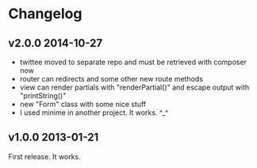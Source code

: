 # Changelog

## v2.0.0 2014-10-27

- twittee moved to separate repo and must be retrieved with composer now
- router can redirects and some other new route methods
- view can render partials with "renderPartial()" and escape output with "printString()"
- new "Form" class with some nice stuff
- I used minime in another project. It works. ^_^

## v1.0.0 2013-01-21

First release. It works.

